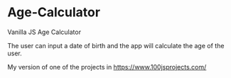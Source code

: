 # Age-Calculator
Vanilla JS Age Calculator

The user can input a date of birth and the app will calculate the age of the user.

My version of one of the projects in https://www.100jsprojects.com/
